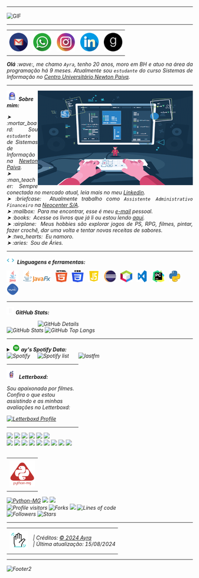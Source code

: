 -----
<div>
<div>
<img align="center" alt="GIF" src="https://github.com/ayrarocha/ayrarocha/blob/main/img/header%20(2).gif"/>
</div>

-----

<div align="center">
<table>
<tr>
 <td align="center" colspan="11"></td>
</tr> 
<tr>
<td><a href="mailto:ayrarocharocha@gmail.com" target="_blank"><img src="https://github.com/ayrarocha/ayrarocha/blob/main/img/gmail.png" width="50px" height="50px"/></a>
</td>
<td><a href="https://wa.me/55031987610832" target="_blank"><img src="https://github.com/ayrarocha/ayrarocha/blob/main/img/whatsapp%20(1).png" width="50px" height="50px"/></a>
</td>
<td><a href="https://www.instagram.com/ayra_rx0/" target="_blank"><img src="https://github.com/ayrarocha/ayrarocha/blob/main/img/instagram%20(2).png" width="50px" height="50px"/></a>
</td>
<td><a href="https://www.linkedin.com/in/ayra-soares-7b0a49207?utm_source=share&utm_campaign=share_via&utm_content=profile&utm_medium=android_app" target="_blank"><img src="https://github.com/ayrarocha/ayrarocha/blob/main/img/linkedin%20(2).png" width="50px" height="50px"/></a>
</td>
<td><a href="https://www.goodreads.com/user/show/176773070-ayra-soares" target="_blank"><img src="https://github.com/ayrarocha/ayrarocha/blob/main/img/goodreads.png" width="50px" height="50px"/></a>
</td>
</tr>
<tr>
 <td align="center" colspan="11"></td>
</tr> 
</table>

</div>
<div align="justify">
<i><b>Olá</b> :wave:, me chamo <code>Ayra</code>, tenho 20 anos, moro em BH e atuo na área da programação há 9 meses. Atualmente sou <code>estudante</code> do curso Sistemas de Informação no <a href="https://newtonpaiva.br/" target="_blank">Centro Universitário Newton Paiva</a>.
</div>
 
-----

<div>
<div>
<img align="right" alt="GIF" src="https://github.com/ayrarocha/ayrarocha/blob/main/img/7eb249f2fd2e58e9ad6dd60ef892971b.gif" width="420px" height="255px"/>
</div>

<img height="28" alt="GIF" src="https://github.com/ayrarocha/ayrarocha/blob/main/img/avatar.gif"/> <i><b>Sobre mim:</b>

<div align="justify">
<p> 
➤ :mortar_board: &nbsp;Sou <code>estudante</code> de Sistemas de Informação na <a href="https://newtonpaiva.br/" target="_blank">Newton Paiva</a>.<br />
➤ :man_teacher: &nbsp;Sempre conectada no mercado atual, leia mais no meu <a href="https://www.linkedin.com/in/ayra-soares-7b0a49207?utm_source=share&utm_campaign=share_via&utm_content=profile&utm_medium=android_app" target="_blank">Linkedin</a>.<br />
➤ :briefcase: &nbsp;Atualmente trabalho como <code>Assistente Administrativo Financeiro</code> na <a href="https://neocenter.com.br/" target="_blank">Neocenter S/A</a>.<br />
➤ :mailbox: &nbsp;Para me encontrar, esse é meu <a href="mailto:ayrarocharocha@gmail.com" target="_blank">e-mail</a> pessoal.<br />
➤ :books: &nbsp;Acesse os livros que já li ou estou lendo <a href="https://www.goodreads.com/user/show/176773070-ayra-soares" target="_blank">aqui</a>.<br />
➤ :airplane: &nbsp;Meus hobbies são explorar jogos de PS, RPG, filmes, pintar, fazer crochê, dar uma volta e tentar novas receitas de sabores.<br />
➤ :two_hearts: &nbsp;Eu namoro. <br />
➤ :aries: &nbsp;Sou de Áries.<br />
</p>
</div>
</div>

-----

<div>

<img height="20" alt="GIF" src="https://github.com/ayrarocha/ayrarocha/blob/main/img/skills.gif"/>&nbsp; <i><b>Linguagens e ferramentas:</b>

<code><a href="https://www.java.com/pt-BR/" target="_blank"><img width="32" height="32" src="https://github.com/ayrarocha/ayrarocha/blob/main/img/java.png"/></a></code>
&nbsp; 
<code><a href="https://openjfx.io/" target="_blank"><img height="32" src="https://github.com/ayrarocha/ayrarocha/blob/main/img/javafx.png"/></a></code>
&nbsp; 
<code><a href="https://www.w3schools.com/html/" target="_blank"><img width="32" height="32" src="https://github.com/ayrarocha/ayrarocha/blob/main/img/html.svg"/></a></code>
&nbsp; 
<code><a href="https://www.w3schools.com/css/" target="_blank"><img width="32" height="32" src="https://github.com/ayrarocha/ayrarocha/blob/main/img/css.svg"/></a></code>
&nbsp; 
<code><a href="https://www.w3schools.com/js/" target="_blank"><img width="32" height="32" src="https://github.com/ayrarocha/ayrarocha/blob/main/img/js.png"/></a></code>
&nbsp;
<code><a href="https://www.eclipse.org/downloads/" target="_blank"><img width="32" height="32" src="https://github.com/ayrarocha/ayrarocha/blob/main/img/eclipse.png"/></a></code>
&nbsp; 
<code><a href="https://netbeans.apache.org/" target="_blank"><img width="32" height="32" src="https://github.com/ayrarocha/ayrarocha/blob/main/img/netbeans.png"/></a></code>
&nbsp;
<code><a href="https://code.visualstudio.com/" target="_blank"><img width="32" height="32" src="https://github.com/ayrarocha/ayrarocha/blob/main/img/vs.png"/></a></code>
&nbsp;
<code><a href="https://www.jetbrains.com/pt-br/pycharm/" target="_blank"><img width="32" height="32" src="https://github.com/ayrarocha/ayrarocha/blob/main/img/pc.png"/></a></code>
&nbsp;
<code><a href="https://www.python.org/" target="_blank"><img width="32" height="32" src="https://github.com/ayrarocha/ayrarocha/blob/main/img/python.png"/></a></code>
&nbsp;
<code><a href="https://www.mysql.com/" target="_blank"><img width="32" height="32" src="https://github.com/ayrarocha/ayrarocha/blob/main/img/mysql.png"/></a></code>
&nbsp;

-----

<img height="20" alt="GIF" src="https://github.com/ayrarocha/ayrarocha/blob/main/img/graphic.gif"/> <i><b>GitHub Stats:</b>

<div>
<img align="right" alt="GitHub Details" width="420px" src="http://github-profile-summary-cards.vercel.app/api/cards/profile-details?username=ayrarocha&theme=github_dark"/>
<!--- <img alt="GitHub Commits" width="200px" src="http://github-profile-summary-cards.vercel.app/api/cards/productive-time?username=ayrarocha&theme=github_dark"/> -->
<img alt="GitHub Stats" width="200px" src="http://github-profile-summary-cards.vercel.app/api/cards/stats?username=ayrarocha&theme=github_dark"/>
<img alt="GitHub Top Langs" width="200px" src="http://github-profile-summary-cards.vercel.app/api/cards/repos-per-language?username=ayrarocha&theme=github_dark"/>
</div>

-----

<div>
<div>
<details>
<summary><img height="20" alt="GIF" src="https://github.com/ayrarocha/ayrarocha/blob/main/img/spotify.gif"/> <i><b>ay's Spotify Data:</b></summary>
<img src="https://data-card-for-spotify.herokuapp.com/api/card?user_id=8o9sujogvluvd199rjq0gde9l" alt="Data Card for Spotify">
</details>
</div>
<div>
<a href="https://www.last.fm/pt/user/Ayrxx" target="_blank"><img align="right" width="310px" height="270px" alt="lastfm" src="https://lastfm-recently-played.vercel.app/api?user=Ayrxx"/></a>
</div>
<div>
<img alt="Spotify" width="180px" height="270px" src="https://spotify-github-profile.vercel.app/api/view?uid=8o9sujogvluvd199rjq0gde9l&cover_image=true&theme=default"/> &nbsp; &nbsp; 
<img alt="Spotify list" width="310px" height="270px" src="https://spotify-recently-played-readme.vercel.app/api?user=8o9sujogvluvd199rjq0gde9l"/>
</div>
<div>

-----
<div>
<div>
 
<img height="25" alt="GIF" src="https://github.com/ayrarocha/ayrarocha/blob/main/img/popcorn.gif"/>&nbsp; <i><b>Letterboxd:</b>
 
Sou apaixonada por filmes. Confira o que estou assistindo e as minhas avaliações no Letterboxd:
 
<a href="https://letterboxd.com/ayy_myy/" target="_blank">
  <img src="https://img.shields.io/badge/Letterboxd-Profile-blue?logo=letterboxd" alt="Letterboxd Profile"/>
</a>
</p>
</div>
</div>

-----

<div>
<table align="right">
<tr>
 <td align="center" colspan="1"></td>
</tr> 
<tr>
<td><a href="https://pythonmg.github.io/" target="_blank"><img src="https://github.com/ayrarocha/ayrarocha/blob/main/img/pythonmg.png" width="70px" height="70px"/></a></td>
</tr>
<tr>
 <td align="center" colspan="1"></td>
</tr> 
</table>
<img src="https://img.shields.io/badge/Python-Expert-blue?logo=Python"/>
<img src="https://img.shields.io/badge/Java-Expert-blue"/>
<img src="https://img.shields.io/badge/C-Enthusiast-blue"/>
<img src="https://img.shields.io/badge/TDD-Advocate-blue"/>
<img src="https://img.shields.io/badge/Clean%20Code-Evangelist-blue"/>
<img src="https://img.shields.io/badge/Open%20Source-Lover-blue?logo=opensourceinitiative"/>
<br />
<img src="https://img.shields.io/badge/Flask-Dev-blue?logo=Flask"/>
<img src="https://img.shields.io/badge/FastAPI-Dev-blue?logo=FastAPI"/>
<img src="https://img.shields.io/badge/JavaScript-Dev-blue?logo=javascript"/>
<img src="https://img.shields.io/badge/Node.js-Dev-blue?logo=Node.js"/>
<img src="https://img.shields.io/badge/Next.js-Dev-blue?logo=Next.js"/>
<img src="https://img.shields.io/badge/AWS-Dev-blue?logo=amazonaws"/>
<img src="https://img.shields.io/badge/Docker-Dev-blue?logo=docker"/>
<img src="https://img.shields.io/badge/Grafana-Dev-blue?logo=grafana"/>
<img src="https://img.shields.io/badge/New%20Relic-Dev-blue?logo=newrelic"/>
<a href="https://github.com/pythonmg" target="_blank"><img alt="Python-MG" src="https://img.shields.io/badge/Siga%20a%20comunidade%20mineira%20de%20python%3A-Python--MG-blue?logo=Python"/></a>
<img src="https://img.shields.io/badge/OS-macOS-informational?logo=apple&logoColor=white"/>
<img src="https://img.shields.io/badge/OS-Linux-informational?logo=linux&logoColor=white"/>
<br />
<img alt="Profile visitors" src="https://komarev.com/ghpvc/?username=ayrarocha"/>
<img alt="Forks" src="https://img.shields.io/github/forks/ayrarocha/ayrarocha?logo=git"/>
<a href="https://stars.github.com/nominate/" target="_blank"><img src="https://img.shields.io/static/v1?label=%F0%9F%8C%9F&message=If%20useful&color=blue"/></a>
<img alt="Lines of code" src="https://img.shields.io/badge/Somando--se%20os%20reposit%C3%B3rios%3A-%2B100%20mil%20linhas%20de%20c%C3%B3digo%20compartilhadas-blue?logo=GitHub"/>
<br />
<img alt="Followers" src="https://img.shields.io/github/followers/ayrarocha?style=social"/>
<img alt="Stars" src="https://img.shields.io/github/stars/ayrarocha?style=social"/>
</div>

-----

<div>
<table align="center">
<tr>
 <td align="center" colspan="2"></td>
</tr> 
<tr>
<td>
<a href="https://github.com/ayrarocha" target="_blank"><img src="https://github.com/ayrarocha/ayrarocha/blob/main/img/aceno.gif" width="50px" height="50px"/></a>
</td>
<td>
| Créditos: <a href="https://github.com/ayrarocha" target="_blank">© 2024 Ayra</a><br />
| Última atualização: 15/08/2024
</td>
</tr>
<tr>
 <td align="center" colspan="2"></td>
</tr> 
</table>
</div>

-----

<img align="center" alt="Footer2" src="https://capsule-render.vercel.app/api?type=waving&height=100&color=gray&section=footer"/>

<!---
<div>
<img align="center" alt="Footer" width="1200px" height="40px" src="https://github.com/ayrarocha/ayrarocha/blob/main/img/footer-gray%20(3).gif"/>
</div>
-->

<!-- Obrigado pela visita! -->
